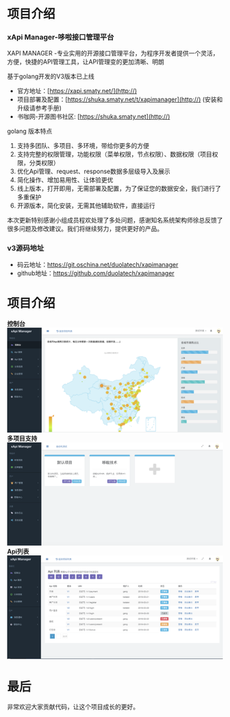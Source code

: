 项目介绍
========
### xApi Manager-哆啦接口管理平台
XAPI MANAGER -专业实用的开源接口管理平台，为程序开发者提供一个灵活，方便，快捷的API管理工具，让API管理变的更加清晰、明朗


基于golang开发的V3版本已上线

- 官方地址：[https://xapi.smaty.net/](http://)
- 项目部署及配置：[https://shuka.smaty.net/t/xapimanager](http://) (安装和升级请参考手册)
- 书咖网-开源图书社区: [https://shuka.smaty.net](http://)

golang 版本特点

1. 支持多团队、多项目、多环境，带给你更多的方便
2. 支持完整的权限管理，功能权限（菜单权限，节点权限）、数据权限（项目权限，分类权限）
3. 优化Api管理、request、response数据多层级导入及展示
4. 简化操作、增加易用性、让体验更优
5. 线上版本，打开即用，无需部署及配置，为了保证您的数据安全，我们进行了多重保护
6. 开源版本，简化安装，无需其他辅助软件，直接运行


本次更新特别感谢小组成员程欢处理了多处问题，感谢知名系统架构师徐总反馈了很多问题及修改建议。我们将继续努力，提供更好的产品。

### v3源码地址

* 码云地址：https://git.oschina.net/duolatech/xapimanager
* github地址：https://github.com/duolatech/xapimanager

项目介绍
========
**控制台** 
<img src="./screenshot/dash.png">
**多项目支持** 
<img src="./screenshot/project.png">
**Api列表** 
<img src="./screenshot/apilist.png">

最后
========
非常欢迎大家贡献代码，让这个项目成长的更好。
